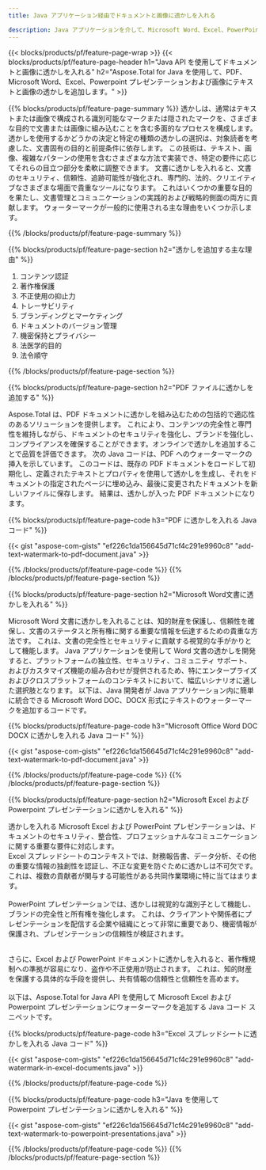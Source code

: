 ```yaml
---
title: Java アプリケーション経由でドキュメントと画像に透かしを入れる

description: Java アプリケーションを介して、Microsoft Word、Excel、PowerPoint、PDF、画像などのドキュメントにテキストと画像透かしを追加します。 アプリを介してオンラインで無料のテキストまたは画像の透かしを追加します。
---
```


{{< blocks/products/pf/feature-page-wrap >}}
{{< blocks/products/pf/feature-page-header h1="Java API を使用してドキュメントと画像に透かしを入れる" h2="Aspose.Total for Java を使用して、PDF、Microsoft Word、Excel、Powerpoint プレゼンテーションおよび画像にテキストと画像の透かしを追加します。" >}}

{{% blocks/products/pf/feature-page-summary %}}
透かしは、通常はテキストまたは画像で構成される識別可能なマークまたは隠されたマークを、さまざまな目的で文書または画像に組み込むことを含む多面的なプロセスを構成します。 透かしを使用するかどうかの決定と特定の種類の透かしの選択は、対象読者を考慮した、文書固有の目的と前提条件に依存します。 この技術は、テキスト、画像、複雑なパターンの使用を含むさまざまな方法で実装でき、特定の要件に応じてそれらの目立つ部分を柔軟に調整できます。 文書に透かしを入れると、文書のセキュリティ、信頼性、追跡可能性が強化され、専門的、法的、クリエイティブなさまざまな場面で貴重なツールになります。 これはいくつかの重要な目的を果たし、文書管理とコミュニケーションの実践的および戦略的側面の両方に貢献します。 ウォーターマークが一般的に使用される主な理由をいくつか示します。

{{% /blocks/products/pf/feature-page-summary  %}}

{{% blocks/products/pf/feature-page-section  h2="透かしを追加する主な理由" %}}

1. コンテンツ認証
1. 著作権保護
1. 不正使用の抑止力
1. トレーサビリティ
1. ブランディングとマーケティング
1. ドキュメントのバージョン管理
1. 機密保持とプライバシー
1. 法医学的目的
1. 法令順守

{{% /blocks/products/pf/feature-page-section %}}

{{% blocks/products/pf/feature-page-section  h2="PDF ファイルに透かしを追加する" %}}

Aspose.Total は、PDF ドキュメントに透かしを組み込むための包括的で適応性のあるソリューションを提供します。 これにより、コンテンツの完全性と専門性を維持しながら、ドキュメントのセキュリティを強化し、ブランドを強化し、コンプライアンスを確保することができます。オンラインで透かしを追加することで品質を評価できます。 次の Java コードは、PDF へのウォーターマークの挿入を示しています。 このコードは、既存の PDF ドキュメントをロードして初期化し、定義されたテキストとプロパティを使用して透かしを生成し、それをドキュメントの指定されたページに埋め込み、最後に変更されたドキュメントを新しいファイルに保存します。 結果は、透かしが入った PDF ドキュメントになります。

{{% blocks/products/pf/feature-page-code h3="PDF に透かしを入れる Java コード" %}}

{{< gist "aspose-com-gists" "ef226c1da156645d71cf4c291e9960c8" "add-text-watermark-to-pdf-document.java" >}}

{{% /blocks/products/pf/feature-page-code  %}}
{{% /blocks/products/pf/feature-page-section %}}

{{% blocks/products/pf/feature-page-section  h2="Microsoft Word文書に透かしを入れる" %}}

Microsoft Word 文書に透かしを入れることは、知的財産を保護し、信頼性を確保し、文書のステータスと所有権に関する重要な情報を伝達するための貴重な方法です。 これは、文書の完全性とセキュリティに貢献する視覚的な手がかりとして機能します。 Java アプリケーションを使用して Word 文書の透かしを開発すると、プラットフォームの独立性、セキュリティ、コミュニティ サポート、およびカスタマイズ機能の組み合わせが提供されるため、特にエンタープライズおよびクロスプラットフォームのコンテキストにおいて、幅広いシナリオに適した選択肢となります。 以下は、Java 開発者が Java アプリケーション内に簡単に統合できる Microsoft Word DOC、DOCX 形式にテキストのウォーターマークを追加するコードです。

{{% blocks/products/pf/feature-page-code h3="Microsoft Office Word DOC DOCX に透かしを入れる Java コード" %}}

{{< gist "aspose-com-gists" "ef226c1da156645d71cf4c291e9960c8" "add-text-watermark-to-pdf-document.java" >}}

{{% /blocks/products/pf/feature-page-code  %}}
{{% /blocks/products/pf/feature-page-section %}}


{{% blocks/products/pf/feature-page-section  h2="Microsoft Excel および Powerpoint プレゼンテーションに透かしを入れる" %}}

透かしを入れる Microsoft Excel および PowerPoint プレゼンテーションは、ドキュメントのセキュリティ、整合性、プロフェッショナルなコミュニケーションに関する重要な要件に対応します。 <br />
Excel スプレッドシートのコンテキストでは、財務報告書、データ分析、その他の重要な情報の独創性を認証し、不正な変更を防ぐために透かしは不可欠です。 これは、複数の貢献者が関与する可能性がある共同作業環境に特に当てはまります。 
<br /><br />
PowerPoint プレゼンテーションでは、透かしは視覚的な識別子として機能し、ブランドの完全性と所有権を強化します。 これは、クライアントや関係者にプレゼンテーションを配信する企業や組織にとって非常に重要であり、機密情報が保護され、プレゼンテーションの信頼性が検証されます。 <br /><br />

さらに、Excel および PowerPoint ドキュメントに透かしを入れると、著作権規制への準拠が容易になり、盗作や不正使用が防止されます。 これは、知的財産を保護する具体的な手段を提供し、共有情報の信頼性と信頼性を高めます。<br /><br />
以下は、Aspose.Total for Java API を使用して Microsoft Excel および Powerpoint プレゼンテーションにウォーターマークを追加する Java コード スニペットです。

{{% blocks/products/pf/feature-page-code h3="Excel スプレッドシートに透かしを入れる Java コード" %}}

{{< gist "aspose-com-gists" "ef226c1da156645d71cf4c291e9960c8" "add-watermark-in-excel-documents.java" >}}

{{% /blocks/products/pf/feature-page-code  %}}

{{% blocks/products/pf/feature-page-code h3="Java を使用して Powerpoint プレゼンテーションに透かしを入れる" %}}

{{< gist "aspose-com-gists" "ef226c1da156645d71cf4c291e9960c8" "add-text-watermark-to-powerpoint-presentations.java" >}}

{{% /blocks/products/pf/feature-page-code  %}}
{{% /blocks/products/pf/feature-page-section %}}